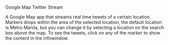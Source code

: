 Google Map Twitter Stream

A Google Map app that streams real time tweets of a certain location. Markers drops within the area of the selected location, the default location is Metro Manila, but you can change it by selecting a location on the search box above the map. To see the tweets, click on any of the marker to show the content in the infowindow.

